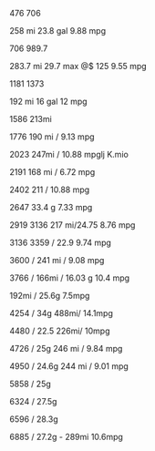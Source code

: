 476
706

258 mi
23.8 gal
9.88 mpg

706
989.7

283.7 mi
29.7 max @$ 125
9.55 mpg

1181
1373

192 mi
16 gal
12 mpg

1586
213mi

1776
190 mi / 9.13 mpg

2023
247mi / 10.88 mpglj 
K.mio 

2191
168 mi / 6.72 mpg

2402
211 / 10.88 mpg

2647
33.4 g 7.33 mpg

2919
3136
217 mi/24.75   8.76 mpg

3136
3359 / 22.9
9.74 mpg

3600 / 241 mi / 9.08 mpg

3766 / 166mi / 16.03 g
10.4 mpg
 
192mi / 25.6g
7.5mpg

4254 / 34g
488mi/ 14.1mpg

4480 / 22.5
226mi/ 10mpg

4726 / 25g
246 mi / 9.84 mpg

4950 / 24.6g
244 mi / 9.01 mpg

5858 / 25g 

6324 / 27.5g

6596 / 28.3g

6885 / 27.2g - 289mi 10.6mpg
